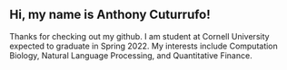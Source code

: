 ## Hi, my name is Anthony Cuturrufo! 

Thanks for checking out my github. I am student at Cornell University expected to graduate in Spring 2022. My interests include Computation Biology, Natural Language Processing, and Quantitative Finance. 

